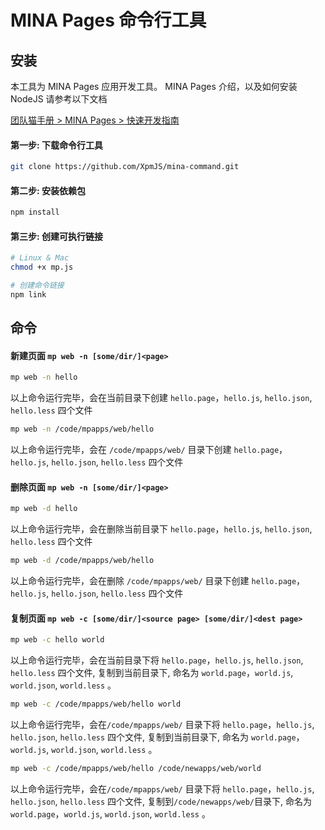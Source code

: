 MINA Pages 命令行工具
==============================

## 安装
本工具为 MINA Pages 应用开发工具。 MINA Pages 介绍，以及如何安装 NodeJS 请参考以下文档

[团队猫手册 > MINA Pages > 快速开发指南](http://book.tuanduimao.com/357326) 


#### 第一步: 下载命令行工具

```bash
git clone https://github.com/XpmJS/mina-command.git 

```


#### 第二步: 安装依赖包

```bash
npm install

```

#### 第三步: 创建可执行链接

```bash
# Linux & Mac 
chmod +x mp.js 

# 创建命令链接
npm link

```


## 命令

#### 新建页面 `mp web -n [some/dir/]<page>`



```bash
mp web -n hello

```

以上命令运行完毕，会在当前目录下创建 `hello.page`，`hello.js`,  `hello.json`, `hello.less`  四个文件

```bash
mp web -n /code/mpapps/web/hello

```
以上命令运行完毕，会在 `/code/mpapps/web/` 目录下创建 `hello.page`，`hello.js`,  `hello.json`, `hello.less`  四个文件



#### 删除页面 `mp web -n [some/dir/]<page>`



```bash
mp web -d hello

```

以上命令运行完毕，会在删除当前目录下 `hello.page`，`hello.js`,  `hello.json`, `hello.less`  四个文件


```bash
mp web -d /code/mpapps/web/hello

```
以上命令运行完毕，会在删除 `/code/mpapps/web/` 目录下创建 `hello.page`，`hello.js`,  `hello.json`, `hello.less`  四个文件




#### 复制页面 `mp web -c [some/dir/]<source page> [some/dir/]<dest page>`



```bash
mp web -c hello world

```

以上命令运行完毕，会在当前目录下将 `hello.page`，`hello.js`,  `hello.json`, `hello.less` 四个文件, 复制到当前目录下, 命名为 `world.page`，`world.js`,  `world.json`, `world.less` 。


```bash
mp web -c /code/mpapps/web/hello world

```

以上命令运行完毕，会在`/code/mpapps/web/` 目录下将 `hello.page`，`hello.js`,  `hello.json`, `hello.less` 四个文件, 复制到当前目录下, 命名为 `world.page`，`world.js`,  `world.json`, `world.less` 。



```bash
mp web -c /code/mpapps/web/hello /code/newapps/web/world

```

以上命令运行完毕，会在`/code/mpapps/web/` 目录下将 `hello.page`，`hello.js`,  `hello.json`, `hello.less` 四个文件, 复制到`/code/newapps/web/`目录下, 命名为 `world.page`，`world.js`,  `world.json`, `world.less` 。









